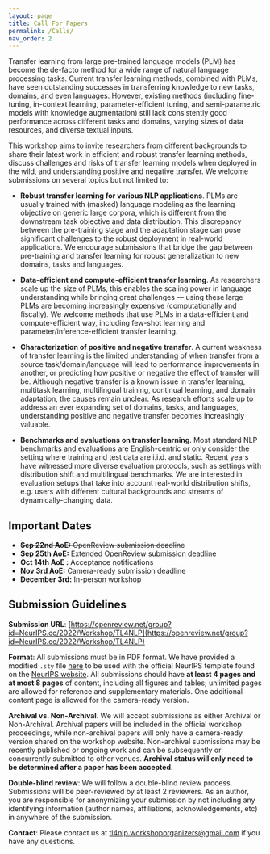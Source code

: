 ```yaml
---
layout: page
title: Call For Papers
permalink: /Calls/
nav_order: 2
---
```


Transfer learning from large pre-trained language models (PLM) has become the de-facto method for a wide range of natural language processing tasks. Current transfer learning methods, combined with PLMs, have seen outstanding successes in transferring knowledge to new tasks, domains, and even languages. However, existing methods (including fine-tuning, in-context learning, parameter-efficient tuning, and semi-parametric models with knowledge augmentation) still lack consistently good performance across different tasks and domains, varying sizes of data resources, and diverse textual inputs. 

This workshop aims to invite researchers from different backgrounds to share their latest work in efficient and robust transfer learning methods, discuss challenges and risks of transfer learning models when deployed in the wild, and understanding positive and negative transfer. We welcome submissions on several topics but not limited to:

- **Robust transfer learning for various NLP applications**. PLMs are usually trained with (masked) language modeling as the learning objective on generic large corpora, which is different from the downstream task objective and data distribution. This discrepancy between the pre-training stage and the adaptation stage can pose significant challenges to the robust deployment in real-world applications. We encourage submissions that bridge the gap between pre-training and transfer learning for robust generalization to new domains, tasks and languages.

- **Data-efficient and compute-efficient transfer learning**. As researchers scale up the size of PLMs, this enables the scaling power in language understanding while bringing great challenges — using these large PLMs are becoming increasingly expensive (computationally and fiscally). We welcome methods that use PLMs in a data-efficient and compute-efficient way, including few-shot learning and parameter/inference-efficient transfer learning.

- **Characterization of positive and negative transfer**. A current weakness of transfer learning is the limited understanding of when transfer from a source task/domain/language will lead to performance improvements in another, or predicting how positive or negative the effect of transfer will be. Although negative transfer is a known issue in transfer learning, multitask learning, multilingual training, continual learning, and domain adaptation, the causes remain unclear. As research efforts scale up to address an ever expanding set of domains, tasks, and languages, understanding positive and negative transfer becomes increasingly valuable.

- **Benchmarks and evaluations on transfer learning**.  Most standard NLP benchmarks and evaluations are English-centric or only consider the setting where training and test data are i.i.d. and static. Recent years have witnessed more diverse evaluation protocols, such as settings with distribution shift and multilingual benchmarks. We are interested in evaluation setups that take into account real-world distribution shifts, e.g. users with different cultural backgrounds and streams of dynamically-changing data.

## Important Dates

* ~~**Sep 22nd AoE:** OpenReview submission deadline~~
* **Sep 25th AoE:** Extended OpenReview submission deadline
* **Oct 14th AoE :** Acceptance notifications
* **Nov 3rd AoE:** Camera-ready submission deadline
* **December 3rd:** In-person workshop

## Submission Guidelines

**Submission URL**: [https://openreview.net/group?id=NeurIPS.cc/2022/Workshop/TL4NLP](https://openreview.net/group?id=NeurIPS.cc/2022/Workshop/TL4NLP)

**Format**: All submissions must be in PDF format. We have provided a modified `.sty` file [here](neurips_2022.sty) to be used with the official NeurIPS template found on the [NeurIPS website](https://neurips.cc/Conferences/2022/PaperInformation/StyleFiles). All submissions should have **at least 4 pages and at most 8 pages** of content, including all figures and tables; unlimited pages are allowed for reference and supplementary materials. One additional content page is allowed for the camera-ready version.

**Archival vs. Non-Archival**. We will accept submissions as either Archival or Non-Archival. Archival papers will be included in the official workshop proceedings, while non-archival papers will only have a camera-ready version shared on the workshop website. Non-archival submissions may be recently published or ongoing work and can be subsequently or concurrently submitted to other venues. **Archival status will only need to be determined after a paper has been accepted**.

**Double-blind review**: We will follow a double-blind review process. Submissions will be peer-reviewed by at least 2 reviewers. As an author, you are responsible for anonymizing your submission by not including any identifying information (author names, affiliations, acknowledgements, etc) in anywhere of the submission.

**Contact**: Please contact us at <tl4nlp.workshoporganizers@gmail.com> if you have any questions.

